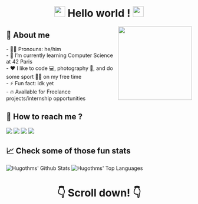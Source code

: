 <!--**Hugothms/hugothms** is a ✨ _special_ ✨ repository because its `README.md` (this file) appears on your GitHub profile.-->
<h1 align='center'> <img src="https://github.com/TheDudeThatCode/TheDudeThatCode/blob/master/Assets/Hi.gif" width="29px"> Hello world ! <img src="https://github.com/TheDudeThatCode/TheDudeThatCode/blob/master/Assets/Hi.gif" width="29px"></h1>

<img align='right' src='https://user-images.githubusercontent.com/5713670/87202985-820dcb80-c2b6-11ea-9f56-7ec461c497c3.gif' width='200"'>  


<h2> 👤 About me </h2>
<p>
	- 🙋‍♂️ Pronouns: he/him</br>
	- 🌱 I’m currently learning Computer Science at 42 Paris</br>
	- ❤️️ I like to code 💻, photography 📸, and do some sport 🏊‍♂️ on my free time</br>
	- ⚡ Fun fact: idk yet</br>
	- 🔥  Available for Freelance projects/internship opportunities
</p>


<h2> 📣 How to reach me ? </h2>
<a href="mailto:hugothms@gmail.com?subject=[GitHub]%20🔥%20Contact&body=Hi%20Hugo%2C%0A%0AI%20come%20to%20you%20to%20talk%20you%20about%20..."><img src="https://img.shields.io/badge/e‑mail-D14836.svg?style=for-the-badge&logo=GMail&logoColor=white"/></a>
<a href="https://instagram.com/hugothms"><img src="https://img.shields.io/badge/instagram-E4405F.svg?style=for-the-badge&logo=instagram&logoColor=white"/></a>
<a href="https://linkedin.com/in/hugothms"><img src="https://img.shields.io/badge/linkedin-0077B5.svg?style=for-the-badge&logo=linkedin&logoColor=white"/></a>
<a href="https://stackoverflow.com/users/10346477/hugothms"><img src="https://img.shields.io/badge/stackoverflow-F88200.svg?style=for-the-badge&logo=stackoverflow&logoColor=white"/></a>




<h2> 📈 Check some of those fun stats </h2>
  
  ![Hugothms' Github Stats](https://github-readme-stats.anuraghazra1.vercel.app/api?username=hugothms&show_icons=true&include_all_commits=true&count_private=true)
  ![Hugothms' Top Languages](https://github-readme-stats.vercel.app/api/top-langs/?username=hugothms&langs_count=8&layout=compact)

  <!--![trophy](https://github-profile-trophy.vercel.app/?username=hugothms)-->


<h1 align='center'> 👇 Scroll down! 👇</h1>
